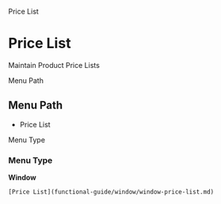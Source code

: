 
Price List
# Price List


Maintain Product Price Lists

Menu Path
## Menu Path



- Price List

Menu Type
### Menu Type

**Window**


```
[Price List](functional-guide/window/window-price-list.md)
```
